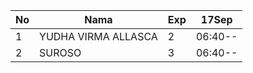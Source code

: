 | No | Nama | Exp | 17Sep |
|-----|-----|-----|-----|
| 1 | YUDHA VIRMA ALLASCA  | 2 | 06:40-- |
| 2 | SUROSO  | 3 | 06:40-- |
